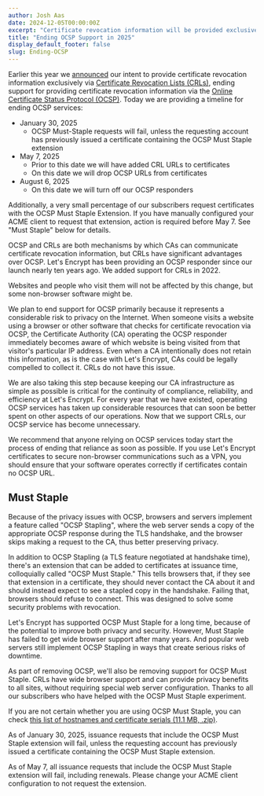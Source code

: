 ```yaml
---
author: Josh Aas
date: 2024-12-05T00:00:00Z
excerpt: "Certificate revocation information will be provided exclusively through CRLs."
title: "Ending OCSP Support in 2025"
display_default_footer: false
slug: Ending-OCSP
---
```



Earlier this year we [announced](https://letsencrypt.org/2024/07/23/replacing-ocsp-with-crls/) our intent to provide certificate revocation information exclusively via [Certificate Revocation Lists (CRLs)](https://letsencrypt.org/2022/09/07/new-life-for-crls), ending support for providing certificate revocation information via the [Online Certificate Status Protocol (OCSP)](https://en.wikipedia.org/wiki/Online_Certificate_Status_Protocol). Today we are providing a timeline for ending OCSP services:

- January 30, 2025
  - OCSP Must-Staple requests will fail, unless the requesting account has previously issued a certificate containing the OCSP Must Staple extension
- May 7, 2025
  - Prior to this date we will have added CRL URLs to certificates
  - On this date we will drop OCSP URLs from certificates
- August 6, 2025
  - On this date we will turn off our OCSP responders

Additionally, a very small percentage of our subscribers request certificates with the OCSP Must Staple Extension. If you have manually configured your ACME client to request that extension, action is required before May 7. See "Must Staple" below for details.

OCSP and CRLs are both mechanisms by which CAs can communicate certificate revocation information, but CRLs have significant advantages over OCSP. Let's Encrypt has been providing an OCSP responder since our launch nearly ten years ago. We added support for CRLs in 2022.

Websites and people who visit them will not be affected by this change, but some non-browser software might be.

We plan to end support for OCSP primarily because it represents a considerable risk to privacy on the Internet. When someone visits a website using a browser or other software that checks for certificate revocation via OCSP, the Certificate Authority (CA) operating the OCSP responder immediately becomes aware of which website is being visited from that visitor's particular IP address. Even when a CA intentionally does not retain this information, as is the case with Let's Encrypt, CAs could be legally compelled to collect it. CRLs do not have this issue.

We are also taking this step because keeping our CA infrastructure as simple as possible is critical for the continuity of compliance, reliability, and efficiency at Let's Encrypt. For every year that we have existed, operating OCSP services has taken up considerable resources that can soon be better spent on other aspects of our operations. Now that we support CRLs, our OCSP service has become unnecessary.

We recommend that anyone relying on OCSP services today start the process of ending that reliance as soon as possible. If you use Let's Encrypt certificates to secure non-browser communications such as a VPN, you should ensure that your software operates correctly if certificates contain no OCSP URL.

## Must Staple

Because of the privacy issues with OCSP, browsers and servers implement a feature called "OCSP Stapling", where the web server sends a copy of the appropriate OCSP response during the TLS handshake, and the browser skips making a request to the CA, thus better preserving privacy.

In addition to OCSP Stapling (a TLS feature negotiated at handshake time), there's an extension that can be added to certificates at issuance time, colloquially called "OCSP Must Staple." This tells browsers that, if they see that extension in a certificate, they should never contact the CA about it and should instead expect to see a stapled copy in the handshake. Failing that, browsers should refuse to connect. This was designed to solve some security problems with revocation.

Let's Encrypt has supported OCSP Must Staple for a long time, because of the potential to improve both privacy and security. However, Must Staple has failed to get wide browser support after many years. And popular web servers still implement OCSP Stapling in ways that create serious risks of downtime.

As part of removing OCSP, we'll also be removing support for OCSP Must Staple. CRLs have wide browser support and can provide privacy benefits to all sites, without requiring special web server configuration. Thanks to all our subscribers who have helped with the OCSP Must Staple experiment.

If you are not certain whether you are using OCSP Must Staple, you can check [this list of hostnames and certificate serials (11.1 MB, .zip)](/downloads/must-staple-certificates-2024-09-05-to-2024-12-05.csv.zip).

As of January 30, 2025, issuance requests that include the OCSP Must Staple extension will fail, unless the requesting account has previously issued a certificate containing the OCSP Must Staple extension.

As of May 7, all issuance requests that include the OCSP Must Staple extension will fail, including renewals. Please change your ACME client configuration to not request the extension.